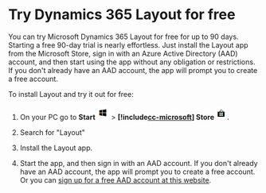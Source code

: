 
# Try Dynamics 365 Layout for free

You can try Microsoft Dynamics 365 Layout for free for up to 90 days. Starting a free 90-day trial is nearly effortless. Just install 
the Layout app from the Microsoft Store, sign in with an Azure Active Directory (AAD) account, and then start using the app without 
any obligation or restrictions. If you don't already have an AAD account, the app will prompt you to create a free account.

To install Layout and try it out for free:

1. On your PC go to **Start** ![Start](media/d2a2ae5e90bdd0e0642abb5458af1016.png "Start") \> **[!include[cc-microsoft](../includes/cc-microsoft.md)] 
Store** ![Microsoft Store](media/2ac602b5a7855d312f3e7d924732acca.png "Microsoft Store").

2. Search for "Layout"

3. Install the Layout app.

4. Start the app, and then sign in with an AAD account. If you don't already have an AAD account, the app will prompt you to 
create a free account. Or you can [sign up for a free AAD account at this website](https://docs.microsoft.com/en-us/azure/active-directory/fundamentals/active-directory-access-create-new-tenant). 
